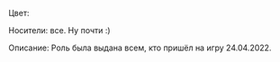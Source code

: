 Цвет: 

Носители: все. Ну почти :)

Описание: 
Роль была выдана всем, кто пришёл на игру 24.04.2022.